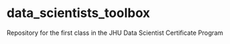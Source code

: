 data_scientists_toolbox
=======================

Repository for the first class in the JHU Data Scientist Certificate Program
